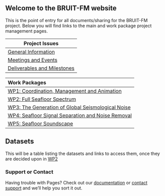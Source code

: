 ## Welcome to the BRUIT-FM website

This is the point of entry for all documents/sharing for the BRUIT-FM project.  Below you will find links to the main and work package project management pages.

| Project Issues|
| --------------- |
| [General Information](general-information) |
| [Meetings and Events](meetings-events)  |
| [Deliverables and Milestones](deliverables-milestones) |

| Work Packages |
| :--------------- |
| [WP1: Coordination, Management and Animation](WP1)  |
| [WP2: Full Seafloor Spectrum](WP2)  |
| [WP3: The Generation of Global Seismological Noise](WP3)  |
| [WP4: Seafloor Signal Separation and Noise Removal](WP4)  |
| [WP5: Seafloor Soundscape](WP5)  |

## Datasets

This will be a table listing the datasets and links to access them, once they are decided upon in [WP2](WP2)

### Support or Contact

Having trouble with Pages? Check out our [documentation](https://docs.github.com/categories/github-pages-basics/) or [contact support](https://support.github.com/contact) and we’ll help you sort it out.
